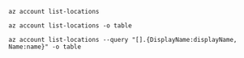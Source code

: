 `az account list-locations`

`az account list-locations -o table`

`az account list-locations --query "[].{DisplayName:displayName, Name:name}" -o table`
